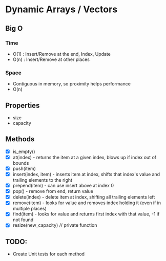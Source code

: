 # Dynamic Arrays / Vectors

## Big O

### Time

- O(1) : Insert/Remove at the end, Index, Update
- O(n) : Insert/Remove at other places

### Space

- Contiguous in memory, so proximity helps performance
- O(n)

## Properties

- size
- capacity

## Methods

- [x] is_empty()
- [x] at(index) - returns the item at a given index, blows up if index out of bounds
- [x] push(item)
- [x] insert(index, item) - inserts item at index, shifts that index's value and trailing elements to the right
- [x] prepend(item) - can use insert above at index 0
- [x] pop() - remove from end, return value
- [x] delete(index) - delete item at index, shifting all trailing elements left
- [x] remove(item) - looks for value and removes index holding it (even if in multiple places)
- [x] find(item) - looks for value and returns first index with that value, -1 if not found
- [x] resize(new_capacity) // private function

## TODO:

- Create Unit tests for each method
